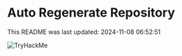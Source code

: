 # Auto Regenerate Repository

This README was last updated: 2024-11-08 06:52:51

 ![TryHackMe](https://tryhackme.com/badge/533634)